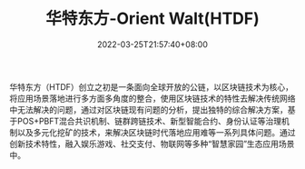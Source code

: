 ﻿---
weight: 
title: "华特东方-Orient Walt(HTDF)"
description: "华特东方（HTDF）创立之初是一条面向全球开放的公链，以区块链技术为核心，将应用场景落地进行多方面多角度的整合，使用区块链技术的特性去解决传统网络中无法解决的问题，通过对..."
date: 2022-03-25T21:57:40+08:00
lastmod: 2022-03-25T16:45:40+08:00
draft: false
authors: ["Metabd"]
featuredImage: "huatedongfang-orient-walthtdf.webp"
link: ""
tags: ["数字代币","华特东方-Orient Walt(HTDF)"]
categories: ["navigation"]
navigation: ["数字代币"]
lightgallery: true
toc: true
pinned: false
recommend: false
recommend1: false
---
华特东方（HTDF）创立之初是一条面向全球开放的公链，以区块链技术为核心，将应用场景落地进行多方面多角度的整合，使用区块链技术的特性去解决传统网络中无法解决的问题，通过对区块链现有问题的分析，提出独特的综合解决方案，基于POS+PBFT混合共识机制、链群跨链技术、新型智能合约、身份认证等治理机制以及多元化挖矿的技术，来解决区块链时代落地应用难等一系列具体问题。通过创新技术特性，融入娱乐游戏、社交支付、物联网等多种“智慧家园”生态应用场景中。
